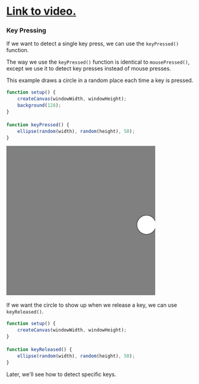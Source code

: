 # [Link to video.](https://www.youtube.com/watch?v=h5oKp5c02WY&list=PLVD25niNi0BnaCreJK38l1-MVGhOFi4Mh)

### Key Pressing

If we want to detect a single key press, we can use the `keyPressed()` function. 

The way we use the `keyPressed()` function is identical to `mousePressed()`, except we use it to detect key presses instead of mouse presses. 

This example draws a circle in a random place each time a key is pressed.

```js
function setup() {
    createCanvas(windowWidth, windowHeight);
    background(128);
}

function keyPressed() {
    ellipse(random(width), random(height), 50);
}
```

![](../../Images/key_pressed.gif)

If we want the circle to show up when we release a key, we can use `keyReleased()`.

```js
function setup() {
    createCanvas(windowWidth, windowHeight);
}

function keyReleased() {
    ellipse(random(width), random(height), 50);
}
```

Later, we'll see how to detect specific keys.
